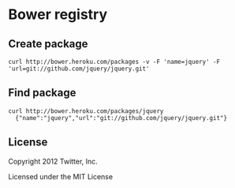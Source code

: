 # Bower registry

## Create package

    curl http://bower.heroku.com/packages -v -F 'name=jquery' -F 'url=git://github.com/jquery/jquery.git'

## Find package

    curl http://bower.heroku.com/packages/jquery
      {"name":"jquery","url":"git://github.com/jquery/jquery.git"}

## License

Copyright 2012 Twitter, Inc.

Licensed under the MIT License

